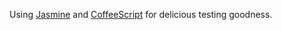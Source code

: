 Using [Jasmine][] and [CoffeeScript][] for delicious testing goodness.

[Jasmine]: https://github.com/pivotal/jasmine
[CoffeeScript]: http://jashkenas.github.com/coffee-script/

